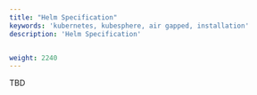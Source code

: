 ```yaml
---
title: "Helm Specification"
keywords: 'kubernetes, kubesphere, air gapped, installation'
description: 'Helm Specification'


weight: 2240
---
```


TBD
